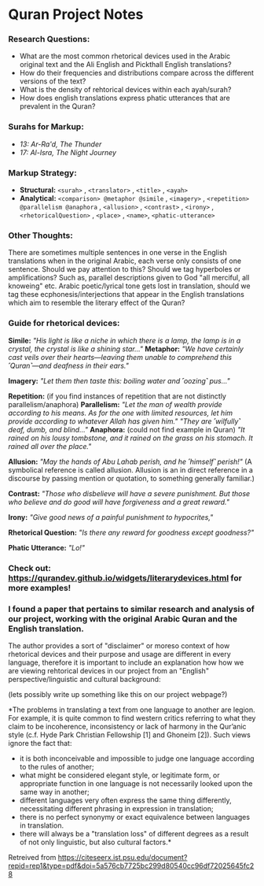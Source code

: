 # Quran Project Notes

### Research Questions: 
- What are the most common rhetorical devices used in the Arabic original text and the Ali English and Pickthall English translations? 
- How do their frequencies and distributions compare across the different versions of the text?
- What is the density of rehtorical devices within each ayah/surah?
- How does english translations express phatic utterances that are prevalent in the Quran?

### Surahs for Markup:
- *13: Ar-Ra'd, The Thunder*
- *17: Al-Isra, The Night Journey*

### Markup Strategy:
- **Structural:** `<surah>` , `<translator>` , `<title>` , `<ayah>` 
- **Analytical:** `<comparison> @metaphor @simile` , `<imagery>` , `<repetition> @parallelism @anaphora` , `<allusion>` , `<contrast>` , `<irony>` , `<rhetoricalQuestion>` , `<place>` , `<name>`, `<phatic-utterance>`

### Other Thoughts:
There are sometimes multiple sentences in one verse in the English translations when in the original Arabic, each verse only consists of one sentence. Should we pay attention to this?
Should we tag hyperboles or amplifications? Such as, parallel descriptions given to God "all merciful, all knoweing" etc.
Arabic poetic/lyrical tone gets lost in translation, should we tag these ecphonesis/interjections that appear in the English translations which aim to resemble the literary effect of the Quran?


### Guide for rhetorical devices:

**Simile:**  *"His light is like a niche in which there is a lamp, the lamp is in a crystal, the crystal is like a shining star..."* 
**Metaphor:** *"We have certainly cast veils over their hearts—leaving them unable to comprehend this ˹Quran˺—and deafness in their ears."*

**Imagery:** *"Let them then taste this: boiling water and ˹oozing˺ pus..."* 

**Repetition:** (if you find instances of repetition that are not distinctly parallelism/anaphora) 
**Parallelism:** *"Let the man of wealth provide according to his means. As for the one with limited resources, let him provide according to whatever Allah has given him."*
                 *"They are ˹wilfully˺ deaf, dumb, and blind..."*
**Anaphora:** (could not find example in Quran) *"It rained on his lousy tombstone, and it rained on the grass on his stomach. It rained all over the place."* 

**Allusion:** *"May the hands of Abu Lahab perish, and he ˹himself˺ perish!"* (A symbolical reference is called allusion. Allusion is an in direct reference in a discourse by passing mention or quotation, to something generally familiar.)

**Contrast:** *"Those who disbelieve will have a severe punishment. But those who believe and do good will have forgiveness and a great reward."*

**Irony:** *"Give good news of a painful punishment to hypocrites,"*

**Rhetorical Question:** *"Is there any reward for goodness except goodness?"*

**Phatic Utterance:** *"Lo!"*

### Check out: https://qurandev.github.io/widgets/literarydevices.html for more examples!


### I found a paper that pertains to similar research and analysis of our project, working with the original Arabic Quran and the English translation.
The author provides a sort of "disclaimer" or moreso context of how rhetorical devices and their purpose and usage are different in every language, therefore
it is important to include an explanation how how we are viewing rehtorical devices in our project from an "English" perspective/linguistic and cultural background:

(lets possibly write up something like this on our project webpage?)

*The problems in translating a text from one language to another are legion. For example,
it is quite common to find western critics referring to what they claim to be incoherence,
inconsistency or lack of harmony in the Qur’anic style (c.f. Hyde Park Christian
Fellowship [1] and Ghoneim [2]). Such views ignore the fact that: 

- it is both inconceivable and impossible to judge one language according to the rules of
 another;
- what might be considered elegant style, or legitimate form, or appropriate function in
 one language is not necessarily looked upon the same way in another;
-  different languages very often express the same thing differently, necessitating
 different phrasing in expression in translation;
- there is no perfect synonymy or exact equivalence between languages in translation.
- there will always be a "translation loss" of different degrees as a result of not only
 linguistic, but also cultural factors.*

Retreived from https://citeseerx.ist.psu.edu/document?repid=rep1&type=pdf&doi=5a576cb7725bc299d80540cc96df72025645fc28